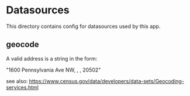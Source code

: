 # Datasources

This directory contains config for datasources used by this app.

## geocode
A valid address is a string in the form:

"1600 Pennsylvania Ave NW, , , 20502"

see also: https://www.census.gov/data/developers/data-sets/Geocoding-services.html
